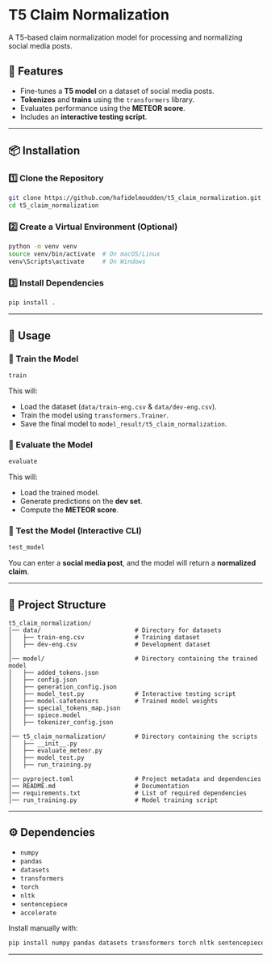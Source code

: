 # T5 Claim Normalization

A T5-based claim normalization model for processing and normalizing social media posts.

## 🚀 Features
- Fine-tunes a **T5 model** on a dataset of social media posts.
- **Tokenizes** and **trains** using the `transformers` library.
- Evaluates performance using the **METEOR score**.
- Includes an **interactive testing script**.

---

## 📦 Installation

### 1️⃣ Clone the Repository
```bash
git clone https://github.com/hafidelmoudden/t5_claim_normalization.git
cd t5_claim_normalization
```

### 2️⃣ Create a Virtual Environment (Optional)
```bash
python -m venv venv
source venv/bin/activate  # On macOS/Linux
venv\Scripts\activate     # On Windows
```

### 3️⃣ Install Dependencies
```bash
pip install .
```

---

## 📜 Usage

### 🔹 Train the Model
```bash
train
```
This will:
- Load the dataset (`data/train-eng.csv` & `data/dev-eng.csv`).
- Train the model using `transformers.Trainer`.
- Save the final model to `model_result/t5_claim_normalization`.

### 🔹 Evaluate the Model
```bash
evaluate
```
This will:
- Load the trained model.
- Generate predictions on the **dev set**.
- Compute the **METEOR score**.

### 🔹 Test the Model (Interactive CLI)
```bash
test_model
```
You can enter a **social media post**, and the model will return a **normalized claim**.

---

## 📂 Project Structure
```
t5_claim_normalization/
│── data/                          # Directory for datasets
│   ├── train-eng.csv              # Training dataset
│   ├── dev-eng.csv                # Development dataset
│
│── model/                         # Directory containing the trained model
│   ├── added_tokens.json
│   ├── config.json
│   ├── generation_config.json
│   ├── model_test.py              # Interactive testing script
│   ├── model.safetensors          # Trained model weights
│   ├── special_tokens_map.json
│   ├── spiece.model
│   ├── tokenizer_config.json
│
│── t5_claim_normalization/        # Directory containing the scripts
│   ├── __init__.py
│   ├── evaluate_meteor.py
│   ├── model_test.py
│   ├── run_training.py             
│
│── pyproject.toml                 # Project metadata and dependencies
│── README.md                      # Documentation
│── requirements.txt               # List of required dependencies
│── run_training.py                # Model training script
```

---

## ⚙️ Dependencies
- `numpy`
- `pandas`
- `datasets`
- `transformers`
- `torch`
- `nltk`
- `sentencepiece`
- `accelerate`

Install manually with:
```bash
pip install numpy pandas datasets transformers torch nltk sentencepiece accelerate
```

---